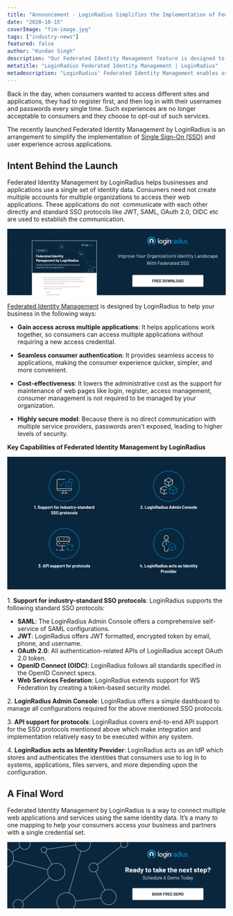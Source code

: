 ```yaml
---
title: "Announcement - LoginRadius Simplifies the Implementation of Federated SSO With Federated Identity Management"
date: "2020-10-15"
coverImage: "fim-image.jpg"
tags: ["industry-news"]
featured: false 
author: "Kundan Singh"
description: "Our Federated Identity Management feature is designed to simplify the implementation of Federated SSO, so consumers now do not need to create multiple accounts for multiple organisations to access their web applications."
metatitle: "LoginRadius Federated Identity Management | LoginRadius"
metadescription: "LoginRadius' Federated Identity Management enables organisations and applications to use a common collection of identity details."
---
```



Back in the day, when consumers wanted to access different sites and applications, they had to register first, and then log in with their usernames and passwords every single time. Such experiences are no longer acceptable to consumers and they choose to opt-out of such services.

The recently launched Federated Identity Management by LoginRadius is an arrangement to simplify the implementation of [Single Sign-On (SSO)](https://www.loginradius.com/single-sign-on/) and user experience across applications. 

## Intent Behind the Launch

Federated Identity Management by LoginRadius helps businesses and applications use a single set of identity data. Consumers need not create multiple accounts for multiple organizations to access their web applications. These applications do not  communicate with each other directly and standard SSO protocols like JWT, SAML, OAuth 2.0, OIDC etc are used to establish the communication.

[![Federated Identity Management](DS-Product-Federated-Identity-Management-1.png)](https://www.loginradius.com/resource/federated-identity-management-datasheet)

[Federated Identity Management](https://www.loginradius.com/federated-sso/) is designed by LoginRadius to help your business in the following ways: 

- **Gain access across multiple applications**: It helps applications work together, so consumers can access multiple applications without requiring a new access credential.

- **Seamless consumer authentication**: It provides seamless access to applications, making the consumer experience quicker, simpler, and more convenient. 

- **Cost-effectiveness**: It lowers the administrative cost as the support for maintenance of web pages like login, register, access management, consumer management is not required to be managed by your organization.

- **Highly secure model**: Because there is no direct communication with multiple service providers, passwords aren't exposed, leading to higher levels of security.

**Key Capabilities of Federated Identity Management by LoginRadius**

![Federated Identity Management Features](image-2.png)

1\. **Support for industry-standard SSO protocols**: LoginRadius supports the following standard SSO protocols: 

- **SAML**: The LoginRadius Admin Console offers a comprehensive self-service of SAML configurations. 
- **JWT**: LoginRadius offers JWT formatted, encrypted token by email, phone, and username.
- **OAuth 2.0**: All authentication-related APIs of LoginRadius accept OAuth 2.0 token.
- **OpenID Connect (OIDC)**: LoginRadius follows all standards specified in the OpenID Connect specs.
- **Web Services Federation**: LoginRadius extends support for WS Federation by creating a token-based security model. 

2\. **LoginRadius Admin Console**: LoginRadius offers a simple dashboard to manage all configurations required for the above mentioned SSO protocols.

3\. **API support for protocols**: LoginRadius covers end-to-end API support for the SSO protocols mentioned above which make integration and implementation relatively easy to be executed within any system.

4\. **LoginRadius acts as Identity Provider**: LoginRadius acts as an IdP which stores and authenticates the identities that consumers use to log in to systems, applications, files servers, and more depending upon the configuration.

## A Final Word

Federated Identity Management by LoginRadius is a way to connect multiple web applications and services using the same identity data. It’s a many to one mapping to help your consumers access your business and partners with a single credential set.   

[![LoginRadius Book a Demo](Book-a-demo.png)](https://www.loginradius.com/book-a-demo/)
